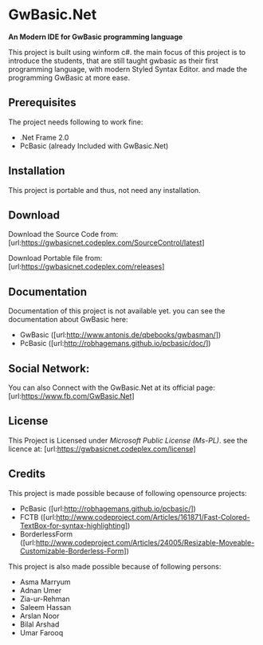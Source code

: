 # GwBasic.Net

**An Modern IDE for GwBasic programming language**

This project is built using winform c#. the main focus of this project is to introduce the students, that are still taught gwbasic as their first programming language, with modern Styled Syntax Editor. and made the programming GwBasic at more ease.

## Prerequisites

The project needs following to work fine:
* .Net Frame 2.0
* PcBasic (already Included with GwBasic.Net)

## Installation

This project is portable and thus, not need any installation.

## Download

Download the Source Code from:
[url:https://gwbasicnet.codeplex.com/SourceControl/latest]

Download Portable file from:
[url:https://gwbasicnet.codeplex.com/releases]

## Documentation

Documentation of this project is not available yet.
you can see the documentation about GwBasic here:
* GwBasic ([url:http://www.antonis.de/qbebooks/gwbasman/])
* PcBasic ([url:http://robhagemans.github.io/pcbasic/doc/])

## Social Network:

You can also Connect with the GwBasic.Net at its official page:
[url:https://www.fb.com/GwBasic.Net]

## License

This Project is Licensed under *Microsoft Public License (Ms-PL)*. see the licence at:
[url:https://gwbasicnet.codeplex.com/license]

## Credits

This project is made possible because of following opensource projects:

* PcBasic ([url:http://robhagemans.github.io/pcbasic/])
* FCTB ([url:http://www.codeproject.com/Articles/161871/Fast-Colored-TextBox-for-syntax-highlighting])
* BorderlessForm ([url:http://www.codeproject.com/Articles/24005/Resizable-Moveable-Customizable-Borderless-Form])

This project is also made possible because of following persons:
* Asma Marryum
* Adnan Umer
* Zia-ur-Rehman
* Saleem Hassan
* Arslan Noor
* Bilal Arshad
* Umar Farooq
